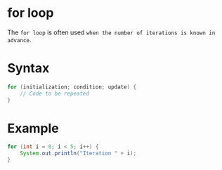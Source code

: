 # for loop
The `for loop` is often used `when the number of iterations is known in advance`.

# Syntax
```java
for (initialization; condition; update) {
    // Code to be repeated
}
```
# Example
```java
for (int i = 0; i < 5; i++) {
    System.out.println("Iteration " + i);
}
```
